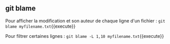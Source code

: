 ## git blame

Pour afficher la modification et son auteur de chaque ligne d'un fichier :
`git blame myfilename.txt`{{execute}}

Pour filtrer certaines lignes :
`git blame -L 1,10 myfilename.txt`{{execute}}
